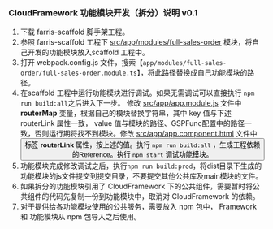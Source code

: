 ### CloudFramework 功能模块开发（拆分）说明 v0.1

1. 下载 farris-scaffold 脚手架工程。
2. 参照 farris-scaffold 工程下 <u>src/app/modules/full-sales-order</u> 模块，将自己开发的功能模块放入scaffold 工程中。
3. 打开 webpack.config.js 文件，搜索【`app/modules/full-sales-order/full-sales-order.module.ts`】，将此路径替换成自己功能模块的路径。
4. 在scaffold 工程中运行功能模块进行调试。如果无需调试可以直接执行 `npm run build:all`之后进入下一步。 修改 <u>src/app/app.module.js</u> 文件中 **routerMap** 变量，根据自己的模块替换字符串，其中 key 值与下述 routerLink 属性一致， value 值与模块的路径、GSPFunc配置中的路径一致，否则运行期将找不到模块。修改 <u>src/app/app.component.html</u> 文件中 <button> 标签 **routerLink** 属性，按上述的值。执行 `npm run build:all`  ，生成工程依赖的Reference。执行 `npm start` 调试功能模块。
5. 功能模块完成修改调试之后，执行`npm run build:prod`，将dist目录下生成的功能模块的js文件提交到提交目录，不要提交其他公共库及main模块的文件。
6. 如果拆分的功能模块引用了 CloudFramework 下的公共组件，需要暂时将公共组件的代码先复制一份到功能模块中，取消对 CloudFramework 的依赖。
7. 对于提供给各功能模块使用的公共服务，需要放入 npm 包中， Framework 和 功能模块从 npm 包导入之后使用。


